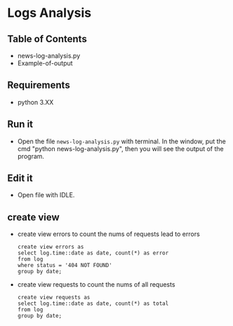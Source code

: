# Logs Analysis

## Table of Contents

* news-log-analysis.py
* Example-of-output

## Requirements
* python 3.XX

## Run it
* Open the file `news-log-analysis.py` with terminal. In the window, put the cmd "python news-log-analysis.py", then you will see the output of the program.

## Edit it
* Open file with IDLE.

## create view
* create view errors to count the nums of requests lead to errors
    ```
    create view errors as
    select log.time::date as date, count(*) as error
    from log
    where status = '404 NOT FOUND'
    group by date;
    ```

* create view requests to count the nums of all requests
    ```
    create view requests as
    select log.time::date as date, count(*) as total
    from log
    group by date;
    ```
